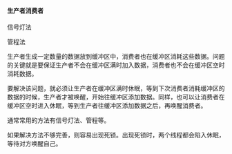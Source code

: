 #### 生产者消费者

信号灯法

管程法

生产者生成一定数量的数据放到缓冲区中，消费者也在缓冲区消耗这些数据。问题的关键就是要保证生产者不会在缓冲区满时加入数据，消费者也不会在缓冲区空时消耗数据。

要解决该问题，就必须让生产者在缓冲区满时休眠，等到下次消费者消耗缓冲区的数据的时候，生产者才被唤醒，开始往缓冲区添加数据。同样，也可以让消费者在缓冲区空时进入休眠，等到生产者往缓冲区添加数据之后，再唤醒消费者。

通常常用的方法有信号灯法、管程等。

如果解决方法不够完善，则容易出现死锁。出现死锁时，两个线程都会陷入休眠，等待对方唤醒自己。
